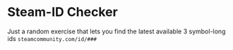 # Steam-ID Checker

Just a random exercise that lets you find the latest available 3 symbol-long ids `steamcommunity.com/id/###`